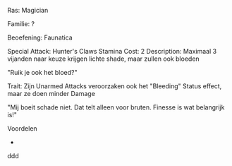 Ras: Magician

Familie: ?

Beoefening: Faunatica

Special Attack: Hunter's Claws
	Stamina Cost: 2
	Description: Maximaal 3 vijanden naar keuze krijgen lichte shade, maar zullen ook bloeden

"Ruik je ook het bloed?"

Trait: Zijn Unarmed Attacks veroorzaken ook het "Bleeding" Status effect, maar ze doen minder Damage

"Mij boeit schade niet. Dat telt alleen voor bruten. Finesse is wat belangrijk is!"

Voordelen

- 



































ddd